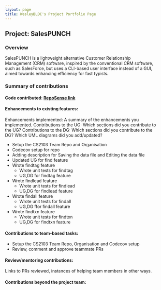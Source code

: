 ```yaml
---
layout: page
title: WesleyBLDC's Project Portfolio Page
---
```


## Project: SalesPUNCH

### Overview

SalesPUNCH is a lightweight alternative Customer Relationship Management (CRM)
software, inspired by the conventional CRM software, such as SalesForce, but uses
a CLI-based user interface instead of a GUI, aimed towards enhancing efficiency
for fast typists.

### Summary of contributions

#### Code contributed: [RepoSense link]()

#### Enhancements to existing features:
Enhancements implemented: A summary of the enhancements you implemented.
Contributions to the UG: Which sections did you contribute to the UG?
Contributions to the DG: Which sections did you contribute to the DG? Which UML diagrams did you add/updated?

- Setup the CS2103 Team Repo and Organisation
- Codecov setup for repo
- Adding description for Saving the data file and Editing the data file
- Updated UG for find feature
- Wrote findtag feature
  - Wrote unit tests for findtag
  - UG,DG for findtag feature
- Wrote findlead feature
  - Wrote unit tests for findlead
  - UG,DG for findlead feature
- Wrote findall feature
  - Wrote unit tests for findall
  - UG,DG ffor findall feature
- Wrote findtxn feature
  - Wrote unit tests for findtxn
  - UG,DG for findtxn feature

#### Contributions to team-based tasks:


- Setup the CS2103 Team Repo, Organisation and Codecov setup
- Review, comment and approve teammate PRs

#### Review/mentoring contributions:

Links to PRs reviewed, instances of helping team members in other ways.

#### Contributions beyond the project team:
